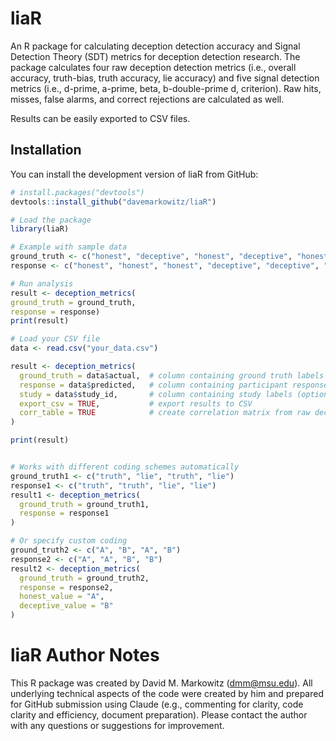 # liaR

An R package for calculating deception detection accuracy and Signal Detection Theory (SDT) metrics for deception detection research. The package calculates four raw deception detection metrics (i.e., overall accuracy, truth-bias, truth accuracy, lie accuracy) and five signal detection metrics (i.e., d-prime, a-prime, beta, b-double-prime d, criterion). Raw hits, misses, false alarms, and correct rejections are calculated as well.

Results can be easily exported to CSV files.

## Installation

You can install the development version of liaR from GitHub:

```r
# install.packages("devtools")
devtools::install_github("davemarkowitz/liaR")

```
```r
# Load the package
library(liaR)

# Example with sample data
ground_truth <- c("honest", "deceptive", "honest", "deceptive", "honest", "deceptive")
response <- c("honest", "honest", "honest", "deceptive", "deceptive", "deceptive")

# Run analysis
result <- deception_metrics(
ground_truth = ground_truth,
response = response)
print(result)
```
```r
# Load your CSV file
data <- read.csv("your_data.csv")

result <- deception_metrics(
  ground_truth = data$actual,  # column containing ground truth labels
  response = data$predicted,   # column containing participant responses  
  study = data$study_id,       # column containing study labels (optional)
  export_csv = TRUE,           # export results to CSV
  corr_table = TRUE            # create correlation matrix from raw deception detection and SDT metrics
)

print(result)
```
```r

# Works with different coding schemes automatically
ground_truth1 <- c("truth", "lie", "truth", "lie")
response1 <- c("truth", "truth", "lie", "lie")
result1 <- deception_metrics(
  ground_truth = ground_truth1,
  response = response1
)

# Or specify custom coding
ground_truth2 <- c("A", "B", "A", "B")  
response2 <- c("A", "A", "B", "B")
result2 <- deception_metrics(
  ground_truth = ground_truth2,
  response = response2, 
  honest_value = "A", 
  deceptive_value = "B"
)
```
# liaR Author Notes

This R package was created by David M. Markowitz (dmm@msu.edu). All underlying technical aspects of the code were created by him and prepared for GitHub submission using Claude (e.g., commenting for clarity, code clarity and efficiency, document preparation). Please contact the author with any questions or suggestions for improvement.
